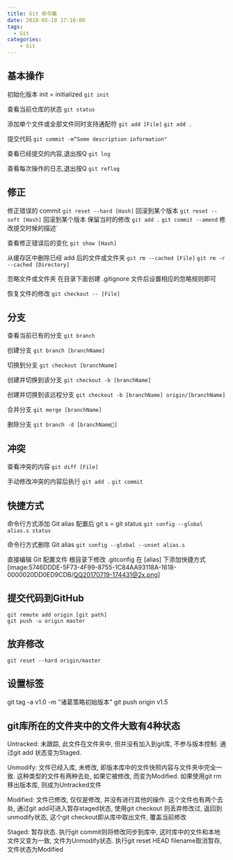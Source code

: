 ```yaml
---
title: Git 命令集
date: 2018-05-10 17:10:00
tags:
  - Git
categories: 
	- Git
---
```


## 基本操作
初始化版本 init = initialized
`git init` 

查看当前仓库的状态
`git status` 

添加单个文件或全部文件同时支持通配符
`git add [File]`	 `git add .`

提交代码
`git commit -m“Some description information"`

查看已经提交的内容,退出按Q
`git log`

查看每次操作的日志,退出按Q
`git reflog`

## 修正
修正错误的 commit
`git reset --hard [Hash]` 回滚到某个版本
`git reset --soft [Hash]` 回滚到某个版本 保留当时的修改
`git add .`
`git commit --amend`	修改提交时候的描述`

查看修正错误后的变化
`git show [Hash]`

从缓存区中删除已经 add 后的文件或文件夹
`git rm --cached [File]`
`git rm -r --cached [Directory]`

忽略文件或文件夹
在目录下面创建 .gitignore 文件后设置相应的忽略规则即可

恢复文件的修改
`git checkout -- [File]`

## 分支
查看当前已有的分支
`git branch`

创建分支
`git branch [branchName]`

切换到分支
`git checkout [branchName]`

创建并切换到该分支
`git checkout -b [branchName]`

创建并切换到该远程分支
`git checkout -b [branchName] origin/[branchName]`

合并分支
`git merge [branchName]`

删除分支
`git branch -d [branchName]`

## 冲突
查看冲突的内容
`git diff [File]`

手动修改冲突的内容后执行
`git add .`
`git commit`

## 快捷方式
命令行方式添加 Git alias 配置后 git s = git status
`git config --global alias.s status`

命令行方式删除 Git alias
`git config --global --unset alias.s`

直接编辑 Git 配置文件 根目录下修改 .gitconfig 在 [alias] 下添加快捷方式
[image:5746DDDE-5F73-4F99-8755-1C84AA93118A-1618-0000020DD0ED9CDB/QQ20170719-174431@2x.png]

## 提交代码到GitHub
```
git remote add origin [git path]
git push -u origin master
```

## 放弃修改
`git reset --hard origin/master`

## 设置标签
git tag -a v1.0 -m "诸葛策略初始版本"
git push origin v1.5

## git库所在的文件夹中的文件大致有4种状态
Untracked: 未跟踪, 此文件在文件夹中, 但并没有加入到git库, 不参与版本控制. 通过git add 状态变为Staged.

Unmodify: 文件已经入库, 未修改, 即版本库中的文件快照内容与文件夹中完全一致. 这种类型的文件有两种去处, 如果它被修改, 而变为Modified. 如果使用git rm移出版本库, 则成为Untracked文件

Modified: 文件已修改, 仅仅是修改, 并没有进行其他的操作. 这个文件也有两个去处, 通过git add可进入暂存staged状态, 使用git checkout 则丢弃修改过, 返回到unmodify状态, 这个git checkout即从库中取出文件, 覆盖当前修改

Staged: 暂存状态. 执行git commit则将修改同步到库中, 这时库中的文件和本地文件又变为一致, 文件为Unmodify状态. 执行git reset HEAD filename取消暂存, 文件状态为Modified
